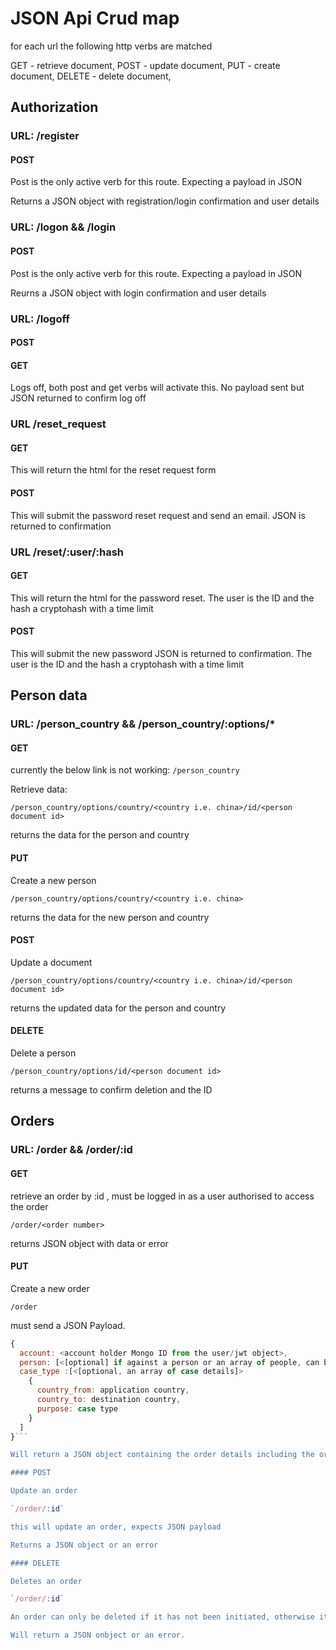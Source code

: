 # JSON Api Crud map

for each url the following http verbs are matched

GET - retrieve document,
POST - update document,
PUT - create document,
DELETE - delete document,

## Authorization

### URL: /register

#### POST

Post is the only active verb for this route.  Expecting a payload in JSON

Returns a JSON object with registration/login confirmation and user details

### URL: /logon && /login

#### POST

Post is the only active verb for this route.  Expecting a payload in JSON

Reurns a JSON object with login confirmation and user details

### URL: /logoff

#### POST
#### GET

Logs off, both post and get verbs will activate this.  No payload sent but JSON returned to confirm log off

### URL /reset_request

#### GET

This will return the html for the reset request form

#### POST

This will submit the password reset request and send an email.  JSON is returned to confirmation

### URL /reset/:user/:hash

#### GET

This will return the html for the password reset.  The user is the ID and the hash a cryptohash with a time limit

#### POST

This will submit the new password JSON is returned to confirmation. The user is the ID and the hash a cryptohash with a time limit

## Person data

### URL: /person_country && /person_country/:options/*

#### GET

currently the below link is not working: `/person_country`

Retrieve data:

`/person_country/options/country/<country i.e. china>/id/<person document id>`

returns the data for the person and country

#### PUT

Create a new person

`/person_country/options/country/<country i.e. china>`

returns the data for the new person and country

#### POST

Update a document

`/person_country/options/country/<country i.e. china>/id/<person document id>`

returns the updated data for the person and country

#### DELETE

Delete a person

`/person_country/options/id/<person document id>`

returns a message to confirm deletion and the ID

## Orders

### URL: /order && /order/:id

#### GET

retrieve an order by :id <order number>, must be logged in as a user authorised to access the order

`/order/<order number>`

returns JSON object with data or error

#### PUT

Create a new order

`/order`

must send a JSON Payload.

```javascript
{
  account: <account holder Mongo ID from the user/jwt object>,
  person: [<[optional] if against a person or an array of people, can be empty if a new person to be created>]
  case_type :[<[optional, an array of case details]>
    {
      country_from: application country,
      country_to: destination country,
      purpose: case type
    }
  ]
}```

Will return a JSON object containing the order details including the order number or an error  

#### POST

Update an order

`/order/:id`

this will update an order, expects JSON payload

Returns a JSON object or an error

#### DELETE

Deletes an order

`/order/:id`

An order can only be deleted if it has not been initiated, otherwise it would need to be cancelled which would be an update request.

Will return a JSON onbject or an error.
